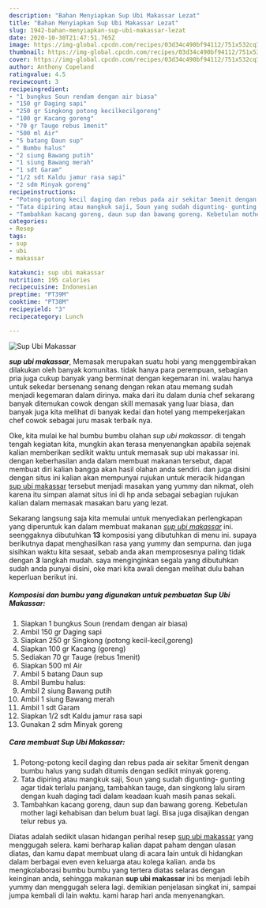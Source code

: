 ```yaml
---
description: "Bahan Menyiapkan Sup Ubi Makassar Lezat"
title: "Bahan Menyiapkan Sup Ubi Makassar Lezat"
slug: 1942-bahan-menyiapkan-sup-ubi-makassar-lezat
date: 2020-10-30T21:47:51.765Z
image: https://img-global.cpcdn.com/recipes/03d34c490bf94112/751x532cq70/sup-ubi-makassar-foto-resep-utama.jpg
thumbnail: https://img-global.cpcdn.com/recipes/03d34c490bf94112/751x532cq70/sup-ubi-makassar-foto-resep-utama.jpg
cover: https://img-global.cpcdn.com/recipes/03d34c490bf94112/751x532cq70/sup-ubi-makassar-foto-resep-utama.jpg
author: Anthony Copeland
ratingvalue: 4.5
reviewcount: 3
recipeingredient:
- "1 bungkus Soun rendam dengan air biasa"
- "150 gr Daging sapi"
- "250 gr Singkong potong kecilkecilgoreng"
- "100 gr Kacang goreng"
- "70 gr Tauge rebus 1menit"
- "500 ml Air"
- "5 batang Daun sup"
- " Bumbu halus"
- "2 siung Bawang putih"
- "1 siung Bawang merah"
- "1 sdt Garam"
- "1/2 sdt Kaldu jamur rasa sapi"
- "2 sdm Minyak goreng"
recipeinstructions:
- "Potong-potong kecil daging dan rebus pada air sekitar 5menit dengan bumbu halus yang sudah ditumis dengan sedikit minyak goreng."
- "Tata dipiring atau mangkuk saji, Soun yang sudah digunting- gunting agar tidak terlalu panjang, tambahkan tauge, dan singkong lalu siram dengan kuah daging tadi dalam keadaan kuah masih panas sekali."
- "Tambahkan kacang goreng, daun sup dan bawang goreng. Kebetulan mother lagi kehabisan dan belum buat lagi. Bisa juga disajikan dengan telur rebus ya."
categories:
- Resep
tags:
- sup
- ubi
- makassar

katakunci: sup ubi makassar 
nutrition: 195 calories
recipecuisine: Indonesian
preptime: "PT39M"
cooktime: "PT38M"
recipeyield: "3"
recipecategory: Lunch

---
```



![Sup Ubi Makassar](https://img-global.cpcdn.com/recipes/03d34c490bf94112/751x532cq70/sup-ubi-makassar-foto-resep-utama.jpg)

<b><i>sup ubi makassar</i></b>, Memasak merupakan suatu hobi yang menggembirakan dilakukan oleh banyak komunitas. tidak hanya para perempuan, sebagian pria juga cukup banyak yang berminat dengan kegemaran ini. walau hanya untuk sekedar bersenang senang dengan rekan atau memang sudah menjadi kegemaran dalam dirinya. maka dari itu dalam dunia chef sekarang banyak ditemukan cowok dengan skill memasak yang luar biasa, dan banyak juga kita melihat di banyak kedai dan hotel yang mempekerjakan chef cowok sebagai juru masak terbaik nya.

Oke, kita mulai ke hal bumbu bumbu olahan <i>sup ubi makassar</i>. di tengah tengah kegiatan kita, mungkin akan terasa menyenangkan apabila sejenak kalian memberikan sedikit waktu untuk memasak sup ubi makassar ini. dengan keberhasilan anda dalam membuat makanan tersebut, dapat membuat diri kalian bangga akan hasil olahan anda sendiri. dan juga disini dengan situs ini kalian akan mempunyai rujukan untuk meracik hidangan <u>sup ubi makassar</u> tersebut menjadi masakan yang yummy dan nikmat, oleh karena itu simpan alamat situs ini di hp anda sebagai sebagian rujukan kalian dalam memasak masakan baru yang lezat.




Sekarang langsung saja kita memulai untuk menyediakan perlengkapan yang diperuntuk kan dalam membuat makanan <u><i>sup ubi makassar</i></u> ini. seenggaknya dibutuhkan <b>13</b> komposisi yang dibutuhkan di menu ini. supaya berikutnya dapat menghasilkan rasa yang yummy dan sempurna. dan juga sisihkan waktu kita sesaat, sebab anda akan memprosesnya paling tidak dengan <b>3</b> langkah mudah. saya menginginkan segala yang dibutuhkan sudah anda punyai disini, oke mari kita awali dengan melihat dulu bahan keperluan berikut ini.

<!--inarticleads1-->

##### Komposisi dan bumbu yang digunakan untuk pembuatan Sup Ubi Makassar:

1. Siapkan 1 bungkus Soun (rendam dengan air biasa)
1. Ambil 150 gr Daging sapi
1. Siapkan 250 gr Singkong (potong kecil-kecil,goreng)
1. Siapkan 100 gr Kacang (goreng)
1. Sediakan 70 gr Tauge (rebus 1menit)
1. Siapkan 500 ml Air
1. Ambil 5 batang Daun sup
1. Ambil  Bumbu halus:
1. Ambil 2 siung Bawang putih
1. Ambil 1 siung Bawang merah
1. Ambil 1 sdt Garam
1. Siapkan 1/2 sdt Kaldu jamur rasa sapi
1. Gunakan 2 sdm Minyak goreng




<!--inarticleads2-->

##### Cara membuat Sup Ubi Makassar:

1. Potong-potong kecil daging dan rebus pada air sekitar 5menit dengan bumbu halus yang sudah ditumis dengan sedikit minyak goreng.
1. Tata dipiring atau mangkuk saji, Soun yang sudah digunting- gunting agar tidak terlalu panjang, tambahkan tauge, dan singkong lalu siram dengan kuah daging tadi dalam keadaan kuah masih panas sekali.
1. Tambahkan kacang goreng, daun sup dan bawang goreng. Kebetulan mother lagi kehabisan dan belum buat lagi. Bisa juga disajikan dengan telur rebus ya.




Diatas adalah sedikit ulasan hidangan perihal resep <u>sup ubi makassar</u> yang menggugah selera. kami berharap kalian dapat paham dengan ulasan diatas, dan kamu dapat membuat ulang di acara lain untuk di hidangkan dalam berbagai even even keluarga atau kolega kalian. anda bs mengkolaborasi bumbu bumbu yang tertera diatas selaras dengan keinginan anda, sehingga makanan <b>sup ubi makassar</b> ini bs menjadi lebih yummy dan menggugah selera lagi. demikian penjelasan singkat ini, sampai jumpa kembali di lain waktu. kami harap hari anda menyenangkan.
